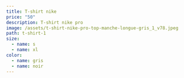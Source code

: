 ```yaml
---
title: T-shirt nike
price: "50"
description: T-shirt nike pro
image: /assets/t-shirt-nike-pro-top-manche-longue-gris_1_v78.jpeg
path: t-shirt-1
size:
  - name: s
  - name: xl
color:
  - name: gris
  - name: noir
---
```

